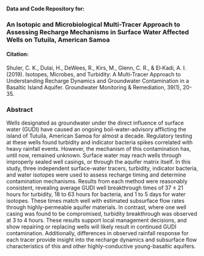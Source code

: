 #### Data and Code Repository for: 
### An Isotopic and Microbiological Multi-Tracer Approach to Assessing Recharge Mechanisms in Surface Water Affected Wells on Tutuila, American Samoa

#### Citation: 
Shuler, C. K., Dulai, H., DeWees, R., Kirs, M., Glenn, C. R., & El‐Kadi, A. I. (2019). Isotopes, Microbes, and Turbidity: A Multi‐Tracer Approach to Understanding Recharge Dynamics and Groundwater Contamination in a Basaltic Island Aquifer. Groundwater Monitoring & Remediation, 39(1), 20-35.

### Abstract 
Wells designated as groundwater under the direct influence of surface water (GUDI) have caused an ongoing boil-water-advisory afflicting the island of Tutuila, American Samoa for almost a decade. Regulatory testing at these wells found turbidity and indicator bacteria spikes correlated with heavy rainfall events. However, the mechanism of this contamination has, until now, remained unknown. Surface water may reach wells through improperly sealed well casings, or through the aquifer matrix itself. In this study, three independent surface-water tracers, turbidity, indicator bacteria, and water isotopes were used to assess recharge timing and determine contamination mechanisms. Results from each method were reasonably consistent, revealing average GUDI well breakthrough times of 37 ± 21 hours for turbidity, 18 to 63 hours for bacteria, and 1 to 5 days for water isotopes. These times match well with estimated subsurface flow rates through highly-permeable aquifer materials. In contrast, where one well casing was found to be compromised, turbidity breakthrough was observed at 3 to 4 hours. These results support local management decisions, and show repairing or replacing wells will likely result in continued GUDI contamination. Additionally, differences in observed rainfall response for each tracer provide insight into the recharge dynamics and subsurface flow characteristics of this and other highly-conductive young-basaltic aquifers. 
